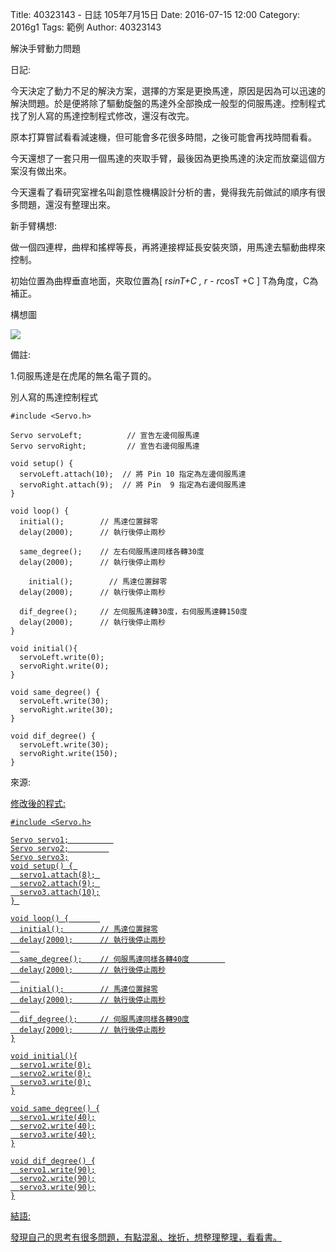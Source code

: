Title: 40323143 -  日誌  105年7月15日
Date: 2016-07-15 12:00
Category: 2016g1
Tags: 範例
Author: 40323143

解決手臂動力問題
<!-- PELICAN_END_SUMMARY -->

日記:

今天決定了動力不足的解決方案，選擇的方案是更換馬達，原因是因為可以迅速的解決問題。於是便將除了驅動旋盤的馬達外全部換成一般型的伺服馬達。控制程式找了別人寫的馬達控制程式修改，還沒有改完。

原本打算嘗試看看減速機，但可能會多花很多時間，之後可能會再找時間看看。

今天還想了一套只用一個馬達的夾取手臂，最後因為更換馬達的決定而放棄這個方案沒有做出來。

今天還看了看研究室裡名叫創意性機構設計分析的書，覺得我先前做試的順序有很多問題，還沒有整理出來。

新手臂構想:

做一個四連桿，曲桿和搖桿等長，再將連接桿延長安裝夾頭，用馬達去驅動曲桿來控制。

初始位置為曲桿垂直地面，夾取位置為[ r*sinT+C , r - r*cosT +C ] T為角度，C為補正。

構想圖

<img src="http://i.imgur.com/Qzh3sYx.png">


備註:

1.伺服馬達是在虎尾的無名電子買的。


別人寫的馬達控制程式

    #include <Servo.h>
    
    Servo servoLeft;          // 宣告左邊伺服馬達
    Servo servoRight;         // 宣告右邊伺服馬達
    
    void setup() { 
      servoLeft.attach(10);  // 將 Pin 10 指定為左邊伺服馬達
      servoRight.attach(9);  // 將 Pin  9 指定為右邊伺服馬達
    } 
    
    void loop() {       
      initial();        // 馬達位置歸零
      delay(2000);      // 執行後停止兩秒
      
      same_degree();    // 左右伺服馬達同樣各轉30度        
      delay(2000);      // 執行後停止兩秒
      
        initial();        // 馬達位置歸零
      delay(2000);      // 執行後停止兩秒
      
      dif_degree();     // 左伺服馬達轉30度，右伺服馬達轉150度
      delay(2000);      // 執行後停止兩秒
    }
    
    void initial(){
      servoLeft.write(0);
      servoRight.write(0);
    }
    
    void same_degree() {
      servoLeft.write(30);
      servoRight.write(30);
    }
    
    void dif_degree() {
      servoLeft.write(30);
      servoRight.write(150);
    }

來源:

<a href="http://www.robofun.net/forum/redirect.php?goto=findpost&ptid=7154&pid=29129">


修改後的程式:

    #include <Servo.h>
    
    Servo servo1;          
    Servo servo2;         
    Servo servo3;
    void setup() { 
      servo1.attach(8); 
      servo2.attach(9); 
      servo3.attach(10);
    } 
    
    void loop() {       
      initial();        // 馬達位置歸零
      delay(2000);      // 執行後停止兩秒
      
      same_degree();    // 伺服馬達同樣各轉40度        
      delay(2000);      // 執行後停止兩秒
      
      initial();        // 馬達位置歸零
      delay(2000);      // 執行後停止兩秒
      
      dif_degree();     // 伺服馬達同樣各轉90度
      delay(2000);      // 執行後停止兩秒
    }
    
    void initial(){
      servo1.write(0);
      servo2.write(0);
      servo3.write(0);
    }
    
    void same_degree() {
      servo1.write(40);
      servo2.write(40);
      servo3.write(40);
    }
    
    void dif_degree() {
      servo1.write(90);
      servo2.write(90);
      servo3.write(90);
    }
    

結語:

發現自己的思考有很多問題，有點混亂、挫折，想整理整理，看看書。





